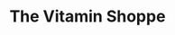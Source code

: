 ---
title: "The Vitamin Shoppe"
url: /tallahassee/the-vitamin-shoppe/
shop: nutrition supplements
---